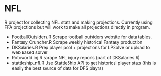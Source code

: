 # NFL

R project for collecting NFL stats and making projections. Currently using FFA projections but will work to make all projections directly in program.

 - FootballOutsiders.R  Scrape football outsiders website for data tables.
 - Fantasy_Cruncher.R   Scrape weekly historical Fantasy production
 - DKSalaries.R         Prep player pool + projections for LPSolve or upload to web based solver
 - Rotoworld.inj.R      scrape NFL injury reports (part of DKSalaries.R)
 - stattleship_nfl.R    Use StattleShip API to get historical player stats (this is easily the best source of data for DFS playrs)
